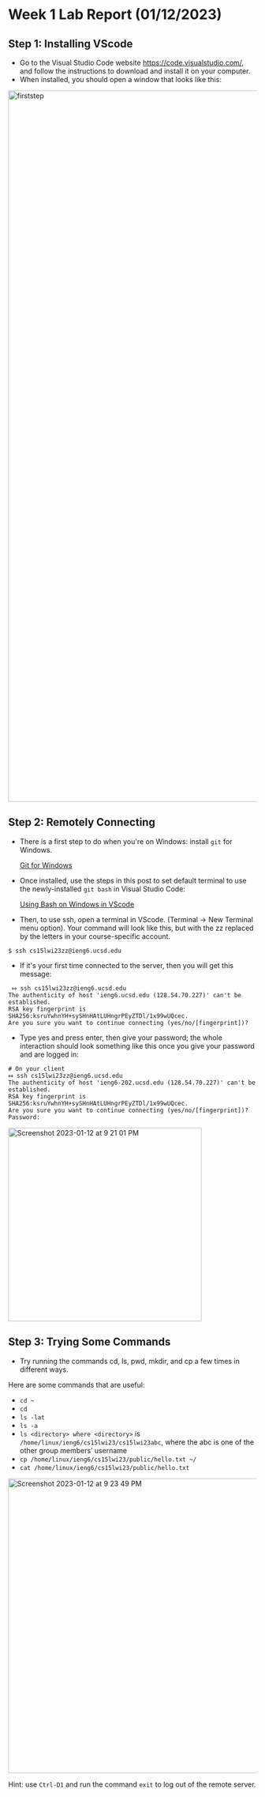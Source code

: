 # Week 1 Lab Report (01/12/2023)

## Step 1: Installing VScode

* Go to the Visual Studio Code website https://code.visualstudio.com/, and follow the instructions to download and install it on your computer.
* When installed, you should open a window that looks like this:
<img width="1440" alt="firststep" src="https://user-images.githubusercontent.com/122568591/212244337-3b98a923-50f7-4fa3-9955-59f184b2155e.png">

## Step 2: Remotely Connecting

* There is a first step to do when you're on Windows: install `git` for Windows.

  [Git for Windows](http://a.com)
* Once installed, use the steps in this post to set default terminal to use the newly-installed `git bash` in Visual Studio Code:

  [Using Bash on Windows in VScode](http://a.com)
  
* Then, to use ssh, open a terminal in VScode. (Terminal → New Terminal menu option). Your command will look like this, but with the zz replaced by the letters in your course-specific account.

`$ ssh cs15lwi23zz@ieng6.ucsd.edu`
  
* If it's your first time connected to the server, then you will get this message:

```
 ⤇ ssh cs15lwi23zz@ieng6.ucsd.edu
The authenticity of host 'ieng6.ucsd.edu (128.54.70.227)' can't be established.
RSA key fingerprint is SHA256:ksruYwhnYH+sySHnHAtLUHngrPEyZTDl/1x99wUQcec.
Are you sure you want to continue connecting (yes/no/[fingerprint])? 
```

* Type yes and press enter, then give your password; the whole interaction should look something like this once you give your password and are logged in:

```
# On your client
⤇ ssh cs15lwi23zz@ieng6.ucsd.edu
The authenticity of host 'ieng6-202.ucsd.edu (128.54.70.227)' can't be established.
RSA key fingerprint is SHA256:ksruYwhnYH+sySHnHAtLUHngrPEyZTDl/1x99wUQcec.
Are you sure you want to continue connecting (yes/no/[fingerprint])? 
Password: 
```

<img width="392" alt="Screenshot 2023-01-12 at 9 21 01 PM" src="https://user-images.githubusercontent.com/122568591/212245397-7685ba70-c096-4f75-93ec-1199af418c14.png">


## Step 3: Trying Some Commands
* Try running the commands cd, ls, pwd, mkdir, and cp a few times in different ways.

Here are some commands that are useful:

- `cd ~`
- `cd`
- `ls -lat`
- `ls -a`
- `ls <directory> where <directory>` is `/home/linux/ieng6/cs15lwi23/cs15lwi23abc`, where the abc is one of the other group members’ username
- `cp /home/linux/ieng6/cs15lwi23/public/hello.txt ~/`
- `cat /home/linux/ieng6/cs15lwi23/public/hello.txt`

<img width="597" alt="Screenshot 2023-01-12 at 9 23 49 PM" src="https://user-images.githubusercontent.com/122568591/212245645-1160f8d9-1fcd-4489-8e83-03d550a011b8.png">

Hint: use `Ctrl-D1` and run the command `exit` to log out of the remote server.

